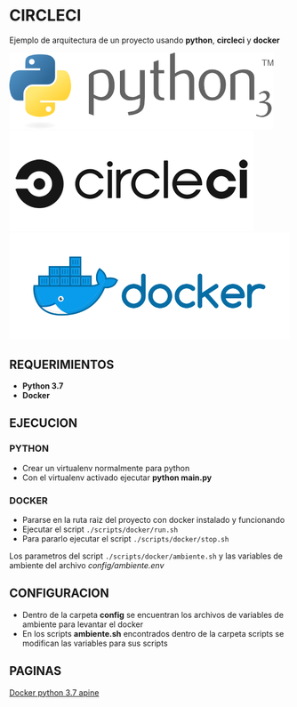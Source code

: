 # CIRCLECI

Ejemplo de arquitectura de un proyecto usando **python**, **circleci** y **docker**

![alt text](img/python.png)
![alt text](img/circleci.png)
![alt text](img/docker.svg)

## REQUERIMIENTOS

* **Python 3.7**
* **Docker**

## EJECUCION

### PYTHON

* Crear un virtualenv normalmente para python
* Con el virtualenv activado ejecutar **python main.py**

### DOCKER

* Pararse en la ruta raiz del proyecto con docker instalado y funcionando
* Ejecutar el script `./scripts/docker/run.sh`
* Para pararlo ejecutar el script `./scripts/docker/stop.sh`

Los parametros del script `./scripts/docker/ambiente.sh` y las variables de ambiente del archivo *config/ambiente.env*

## CONFIGURACION

* Dentro de la carpeta **config** se encuentran los archivos de variables de ambiente para levantar el docker
* En los scripts **ambiente.sh** encontrados dentro de la carpeta scripts se modifican las variables para sus scripts 

## PAGINAS

[Docker python 3.7 apine](https://hub.docker.com/_/python)
